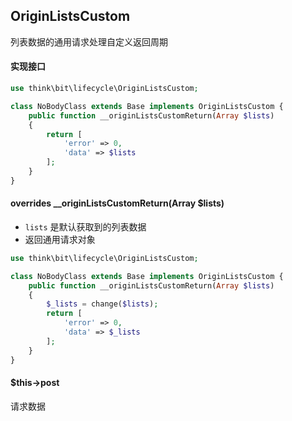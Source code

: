 ## OriginListsCustom

列表数据的通用请求处理自定义返回周期

#### 实现接口

```php
use think\bit\lifecycle\OriginListsCustom;

class NoBodyClass extends Base implements OriginListsCustom {
    public function __originListsCustomReturn(Array $lists)
    {
        return [
            'error' => 0,
            'data' => $lists
        ];
    }
}
```

#### overrides __originListsCustomReturn(Array $lists)

- `lists` 是默认获取到的列表数据
- 返回通用请求对象

```php
use think\bit\lifecycle\OriginListsCustom;

class NoBodyClass extends Base implements OriginListsCustom {
    public function __originListsCustomReturn(Array $lists)
    {
        $_lists = change($lists);
        return [
            'error' => 0,
            'data' => $_lists
        ];
    }
}
```

#### $this->post

请求数据